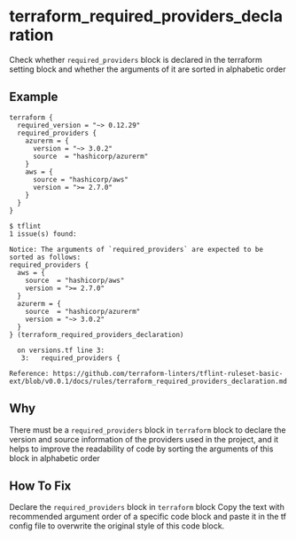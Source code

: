 # terraform_required_providers_declaration

Check whether `required_providers` block is declared in the terraform setting block and whether the arguments of it are sorted in alphabetic order

## Example

```hcl
terraform {
  required_version = "~> 0.12.29"
  required_providers {
    azurerm = {
      version = "~> 3.0.2"
      source  = "hashicorp/azurerm"
    }
    aws = {
      source = "hashicorp/aws"
      version = ">= 2.7.0"
    }
  }
}
```

```
$ tflint
1 issue(s) found:

Notice: The arguments of `required_providers` are expected to be sorted as follows:
required_providers {
  aws = {
    source  = "hashicorp/aws"
    version = ">= 2.7.0"
  }
  azurerm = {
    source  = "hashicorp/azurerm"
    version = "~> 3.0.2"
  }
} (terraform_required_providers_declaration)

  on versions.tf line 3:
   3:   required_providers {

Reference: https://github.com/terraform-linters/tflint-ruleset-basic-ext/blob/v0.0.1/docs/rules/terraform_required_providers_declaration.md
```

## Why
There must be a `required_providers` block in `terraform` block to declare the version and source information of the providers used in the project, 
and it helps to improve the readability of code by sorting the arguments of this block in alphabetic order

## How To Fix
Declare the `required_providers` block in `terraform` block
Copy the text with recommended argument order of a specific code block and paste it in the tf config file to overwrite the original style of this code block.